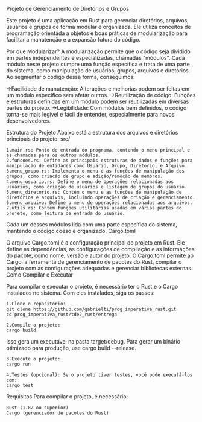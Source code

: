 Projeto de Gerenciamento de Diretórios e Grupos

Este projeto é uma aplicação em Rust para gerenciar diretórios, arquivos, usuários e grupos de forma modular e organizada. Ele utiliza conceitos de programação orientada a objetos e boas práticas de modularização para facilitar a manutenção e a expansão futura do código.

Por que Modularizar?
A modularização permite que o código seja dividido em partes independentes e especializadas, chamadas "módulos". Cada módulo neste projeto cumpre uma função específica e trata de uma parte do sistema, como manipulação de usuários, grupos, arquivos e diretórios. Ao segmentar o código dessa forma, conseguimos:

   ->Facilidade de manutenção: Alterações e melhorias podem ser feitas em um módulo específico sem afetar outros.
   ->Reutilização de código: Funções e estruturas definidas em um módulo podem ser reutilizadas em diversas partes do projeto.
   ->Legibilidade: Com módulos bem definidos, o código torna-se mais legível e fácil de entender, especialmente para novos desenvolvedores.

Estrutura do Projeto
Abaixo está a estrutura dos arquivos e diretórios principais do projeto:
src/

    1.main.rs: Ponto de entrada do programa, contendo o menu principal e as chamadas para os outros módulos.
    2.funcoes.rs: Define as principais estruturas de dados e funções para manipulação de entidades como Usuario, Grupo, Diretorio, e Arquivo.
    3.menu_grupo.rs: Implementa o menu e as funções de manipulação dos grupos, como criação de grupo e adição/remoção de membros.
    4.menu_usuario.rs: Define o menu de operações relacionadas aos usuários, como criação de usuários e listagem de grupos do usuário.
    5.menu_diretorio.rs: Contém o menu e as funções de manipulação de diretórios e arquivos, incluindo operações de criação e gerenciamento.
    6.menu_arquivo: Define o menu de operações relacionadas aos arquivos.
    7.utils.rs: Contém funções utilitárias usadas em várias partes do projeto, como leitura de entrada do usuário.

Cada um desses módulos lida com uma parte específica do sistema, mantendo o código coeso e organizado.
Cargo.toml

O arquivo Cargo.toml é a configuração principal do projeto em Rust. Ele define as dependências, as configurações de compilação e as informações do pacote, como nome, versão e autor do projeto. O Cargo.toml permite ao Cargo, a ferramenta de gerenciamento de pacotes do Rust, compilar o projeto com as configurações adequadas e gerenciar bibliotecas externas.
Como Compilar e Executar

Para compilar e executar o projeto, é necessário ter o Rust e o Cargo instalados no sistema. Com eles instalados, siga os passos:

    1.Clone o repositório:
    git clone https://github.com/gabrielti/prog_imperativa_rust.git
    cd prog_imperativa_rust/tde2_rust/entrega

    2.Compile o projeto:
    cargo build

Isso gera um executável na pasta target/debug. Para gerar um binário otimizado para produção, use cargo build --release.

    3.Execute o projeto:
    cargo run

    4.Testes (opcional): Se o projeto tiver testes, você pode executá-los com:
    cargo test

Requisitos
Para compilar o projeto, é necessário:

    Rust (1.82 ou superior)
    Cargo (gerenciador de pacotes do Rust)
